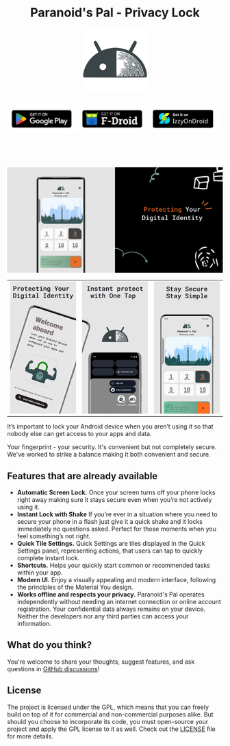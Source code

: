 <h1 align="center" style="font-size:28px; line-height:1"><b>Paranoid's Pal - Privacy Lock</b></h1>

<div align="center">
  <img alt="Paranoid's Pal - Privacy Lock logo" src="images/app_logo.png" height="150px">
</div>

<br />

[<img src="images/banners/google_play_badge.png"
alt="Get it on Google Play Market"
width="32%">](https://play.google.com/store/apps/details?id=com.paranoid.privacylock)
[<img src="images/banners/fdroid_badge.png"
alt="Get it on FDroid"
width="32%">](https://f-droid.org/packages/com.paranoid.privacylock/)
[<img src="images/banners/izzy_ondroid_badge.png"
alt="Get it on IzzyOnDroid"
width="32%">](https://apt.izzysoft.de/fdroid/index/apk/com.paranoid.privacylock)

<br />

<br />
<br />

![Paranoid's Pal - Privacy Lock cover image](images/banners/feature.png)

|                                |                                |                                |
|--------------------------------|--------------------------------|--------------------------------|
| ![](images/screens/image1.png) | ![](images/screens/image2.png) | ![](images/screens/image3.png) |

It’s important to lock your Android device when you aren’t using it so that nobody else can get access to your apps and data.

Your fingerprint - your security. It's convenient but not completely secure. We've worked to strike a balance making it both convenient and secure.
## Features that are already available

- **Automatic Screen Lock.** Once your screen turns off your phone locks right away making sure it stays secure even when you’re not actively using it.
- **Instant Lock with Shake** If you’re ever in a situation where you need to secure your phone in a flash just give it a quick shake and it locks immediately no questions asked. Perfect for those moments when you feel something’s not right.
- **Quick Tile Settings.** Quick Settings are tiles displayed in the Quick Settings panel, representing actions, that users can tap to quickly complete instant lock.
- **Shortcuts.** Helps your quickly start common or recommended tasks within your app.
- **Modern UI.** Enjoy a visually appealing and modern interface, following the principles of the Material You design.
- **Works offline and respects your privacy.** Paranoid's Pal operates independently without needing an internet connection or online account registration. Your confidential data always remains on your device. Neither the developers nor any third parties can access your information.

## What do you think?

You're welcome to share your thoughts, suggest features, and ask questions in [GitHub discussions](https://github.com/hardalgorithm/ParanoidsPal-PrivacyLock/discussions)!

## License

The project is licensed under the GPL, which means that you can freely build on top of it for commercial and non-commercial purposes alike. But should you choose to incorporate its code, you must open-source your project and apply the GPL license to it as well. Check out the [LICENSE](https://github.com/hardalgorithm/ParanoidsPal-PrivacyLock/blob/master/LICENSE) file for more details.
